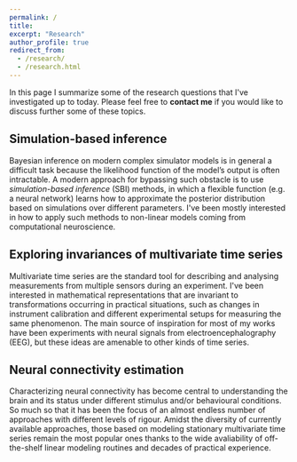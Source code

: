 ```yaml
---
permalink: /
title: 
excerpt: "Research"
author_profile: true
redirect_from: 
  - /research/
  - /research.html
---
```


In this page I summarize some of the research questions that I've investigated 
up to today. Please feel free to **contact me** if you would like to discuss 
further some of these topics.

## Simulation-based inference

Bayesian inference on modern complex simulator models is in general a difficult 
task because the likelihood function of the model’s output is often intractable. 
A modern approach for bypassing such obstacle is to use *simulation-based inference* (SBI)
methods, in which a flexible function (e.g. a neural network) learns how to 
approximate the posterior distribution based on simulations over different parameters. I've been
mostly interested in how to apply such methods to non-linear models coming from computational neuroscience.

## Exploring invariances of multivariate time series

Multivariate time series are the standard tool for describing and analysing 
measurements from multiple sensors during an experiment. I've been interested in
mathematical representations that are invariant to transformations occurring in
practical situations, such as changes in instrument calibration and different experimental
setups for measuring the same phenomenon. The main source of inspiration for most 
of my works have been experiments with neural signals from electroencephalography 
(EEG), but these ideas are amenable to other kinds of time series.

## Neural connectivity estimation

Characterizing neural connectivity has become central to understanding the brain 
and its status under different stimulus and/or behavioural conditions. So much 
so that it has been the focus of an almost endless number of approaches with 
different levels of rigour. Amidst the diversity of currently available
approaches, those based on modeling stationary multivariate time series remain 
the most popular ones thanks to the wide avaliability of off-the-shelf linear
modeling routines and decades of practical experience.
